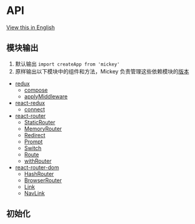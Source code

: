 # API

[View this in English](../en-US/API.md)

## 模块输出

1. 默认输出 `import createApp from 'mickey'` 
2. 原样输出以下模块中的组件和方法，Mickey 负责管理这些依赖模块的[版本](https://github.com/mickeyjsx/mickey/blob/master/package.json#L31)
  - [redux](https://github.com/reactjs/redux)
    - [compose](http://redux.js.org/docs/api/compose.html)
    - [applyMiddleware](http://redux.js.org/docs/api/applyMiddleware.html)
  - [react-redux](https://github.com/reactjs/react-redux)
    - [connect](https://github.com/reactjs/react-redux/blob/master/docs/api.md#connectmapstatetoprops-mapdispatchtoprops-mergeprops-options)
  - [react-router](https://reacttraining.com/react-router/)  
    - [StaticRouter](https://reacttraining.com/react-router/core/api/StaticRouter)
    - [MemoryRouter](https://reacttraining.com/react-router/web/api/MemoryRouter)
    - [Redirect](https://reacttraining.com/react-router/web/api/Redirect)
    - [Prompt](https://reacttraining.com/react-router/core/api/Prompt)
    - [Switch](https://reacttraining.com/react-router/core/api/Switch)
    - [Route](https://reacttraining.com/react-router/core/api/Route)
    - [withRouter](https://reacttraining.com/react-router/core/api/withRouter)
  - [react-router-dom](https://github.com/ReactTraining/react-router/tree/master/packages/react-router-dom)  
    - [HashRouter](https://reacttraining.com/react-router/web/api/HashRouter)
    - [BrowserRouter](https://reacttraining.com/react-router/web/api/BrowserRouter)
    - [Link](https://reacttraining.com/react-router/web/api/Link)
    - [NavLink](https://reacttraining.com/react-router/web/api/NavLink)

## 初始化
